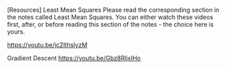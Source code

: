 [Resources] Least Mean Squares
Please read the corresponding section in the notes called Least Mean Squares. You can either watch these videos first, after, or before reading this section of the notes - the choice here is yours.


https://youtu.be/jc2IthslyzM


Gradient Descent
https://youtu.be/Gbz8RljxIHo
